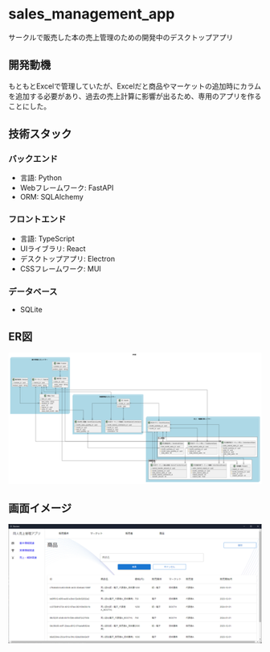 # sales_management_app
サークルで販売した本の売上管理のための開発中のデスクトップアプリ

## 開発動機
もともとExcelで管理していたが、Excelだと商品やマーケットの追加時にカラムを追加する必要があり、過去の売上計算に影響が出るため、専用のアプリを作ることにした。

## 技術スタック
### バックエンド
- 言語: Python
- Webフレームワーク: FastAPI
- ORM: SQLAlchemy
### フロントエンド
- 言語: TypeScript
- UIライブラリ: React
- デスクトップアプリ: Electron
- CSSフレームワーク: MUI
### データベース
- SQLite

## ER図
![](/db_design/er.png)

## 画面イメージ
![](/images/viewer_image.png)